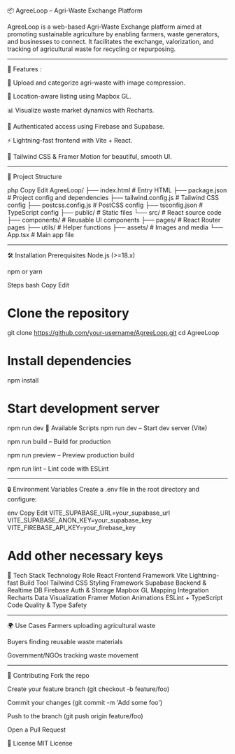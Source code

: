 
📦 AgreeLoop – Agri-Waste Exchange Platform

AgreeLoop is a web-based Agri-Waste Exchange platform aimed at promoting sustainable agriculture by enabling farmers, waste generators, and businesses to connect. It facilitates the exchange, valorization, and tracking of agricultural waste for recycling or repurposing.

--------------------------------------------------------------------------------------------------------------------------------------------------------------------------------------------------------------------
🚀 Features :

🌱 Upload and categorize agri-waste with image compression.

🧭 Location-aware listing using Mapbox GL.

📊 Visualize waste market dynamics with Recharts.

🔐 Authenticated access using Firebase and Supabase.

⚡ Lightning-fast frontend with Vite + React.

💅 Tailwind CSS & Framer Motion for beautiful, smooth UI.

--------------------------------------------------------------------------------------------------------------------------------------------------------------------------------------------------------------------
📁 Project Structure

php
Copy
Edit
AgreeLoop/
├── index.html               # Entry HTML
├── package.json             # Project config and dependencies
├── tailwind.config.js       # Tailwind CSS config
├── postcss.config.js        # PostCSS config
├── tsconfig.json            # TypeScript config
├── public/                  # Static files
└── src/                     # React source code
    ├── components/          # Reusable UI components
    ├── pages/               # React Router pages
    ├── utils/               # Helper functions
    ├── assets/              # Images and media
    └── App.tsx              # Main app file
    
--------------------------------------------------------------------------------------------------------------------------------------------------------------------------------------------------------------------
🛠️ Installation
Prerequisites
Node.js (>=18.x)

npm or yarn

Steps
bash
Copy
Edit
# Clone the repository
git clone https://github.com/your-username/AgreeLoop.git
cd AgreeLoop

# Install dependencies
npm install

# Start development server
npm run dev
🧪 Available Scripts
npm run dev – Start dev server (Vite)

npm run build – Build for production

npm run preview – Preview production build

npm run lint – Lint code with ESLint

--------------------------------------------------------------------------------------------------------------------------------------------------------------------------------------------------------------------

🔒 Environment Variables
Create a .env file in the root directory and configure:

env
Copy
Edit
VITE_SUPABASE_URL=your_supabase_url
VITE_SUPABASE_ANON_KEY=your_supabase_key
VITE_FIREBASE_API_KEY=your_firebase_key
# Add other necessary keys
📸 Tech Stack
Technology	Role
React	Frontend Framework
Vite	Lightning-fast Build Tool
Tailwind CSS	Styling Framework
Supabase	Backend & Realtime DB
Firebase	Auth & Storage
Mapbox GL	Mapping Integration
Recharts	Data Visualization
Framer Motion	Animations
ESLint + TypeScript	Code Quality & Type Safety

--------------------------------------------------------------------------------------------------------------------------------------------------------------------------------------------------------------------

🌍 Use Cases
Farmers uploading agricultural waste

Buyers finding reusable waste materials

Government/NGOs tracking waste movement

--------------------------------------------------------------------------------------------------------------------------------------------------------------------------------------------------------------------

🤝 Contributing
Fork the repo

Create your feature branch (git checkout -b feature/foo)

Commit your changes (git commit -m 'Add some foo')

Push to the branch (git push origin feature/foo)

Open a Pull Request

📄 License
MIT License
